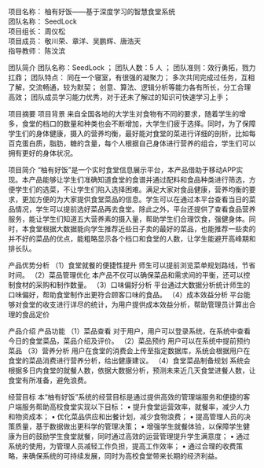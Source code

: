 项目名称：    柚有好饭——基于深度学习的智慧食堂系统     
团队名称：           SeedLock                
项目组长：            周仪松                 
项目成员：   敬川荣、章洋、吴鹏辉、唐浩天    
指导教师：              陈汶滨               

团队简介
  团队名称：SeedLock ；
  团队人数：5 人 ；
  团队准则：效行勇拓，戮力扛鼎；
  团队特点：
同在一个寝室，有很强的凝聚力；
多次共同完成过任务，互相了解，交流畅通，较为默契；
创意、算法、逻辑分析等能力各有所长，分工合理高效；
团队成员学习能力优秀，对于还未了解过的知识可快速学习上手；

项目摘要
  项目背景
来自全国各地的大学生对食物有不同的要求，随着学生的增多，食堂的档口的数量和种类也会不断增加，大学生们疲于选择。同时，为了保障学生们的身体健康，摄入的营养均衡，最好能对食堂的菜进行详细的剖析，比如每百克蛋白质，脂肪，糖的含量，每个人根据自己身体进行营养的组合，学生们可以拥有更好的身体状况。 

  项目简介
“柚有好饭”是一个实时食堂信息展示平台，本产品借助于移动APP实现。本产品能够让学生们准确知道食堂的食谱并通过配料和食品种类进行筛选，方便学生们的选菜，不让学生们陷入选择困难。满足大家对食品健康，营养均衡的要求，更加方便的为大家提供食堂菜品的信息。学生可以在通过本平台查看当日的菜品情况，学生可以提前选好菜品再去食堂。除此之外，平台还提供了查看食品营养服务，能让学生们知道五大营养素的摄入量，帮助学生们合理饮食，强健身体。同时，本食堂根据大数据能向学生推荐近些日子卖的最好的菜品，也能推荐一些卖的并不好的菜品的优点，能粗略显示各个档口和食堂的人数，让学生能避开高峰期和排长队。


产品优势分析
（1）食堂就餐的便捷性提升
师生可以提前浏览菜单规划路线，节省时间。
（2）菜品管理优化
本产品不仅可以确保菜品和需求间的平衡，还可以控制食材的采购和制作数量。
（3）口味偏好分析
平台通过大数据分析统计师生的口味偏好，帮助食堂制作出更符合顾客口味的食品。
（4）成本效益分析
平台能够对食堂的收支进行详尽的统计，为用户提供成本效益分析，帮助管理员计算出合理的食品定价


产品介绍
  产品功能
（1）菜品查看
对于用户，用户可以登录系统，在系统中查看今日的食堂菜品，菜品介绍及评价。
（2）菜品预约
用户可以在系统中提前预约菜品
（3）营养分析
用户在食堂的消费会上传至指定数据库，系统会根据用户在食堂的菜品消费进行营养分析，给出健康建议。
（4）食堂菜品制备规划
系统会根据多日内食堂的就餐人数，依据大数据分析，预测未来近几天食堂进餐人数，让食堂有所准备，避免浪费。


经营目标
本“柚有好饭”系统的经营目标是通过提供高效的管理端服务和便捷的客户端服务帮助高校食堂实现以下目标：
•    提升食堂运营效率，就餐率，减少人力和物资成本；
•    优化菜品供应和出餐计划，减少食物浪费；
•    提高管理人员的决策质量，基于数据做出更科学的管理决策；
•    增强学生就餐体验，以保障学生健康为目的鼓励学生食堂就餐，同时通过高效的运营管理提升学生满意度；
•    通过系统的使用，为管理人员减轻工作负担，提高工作效率；
•    通过合理的收费策略，来确保系统的可持续发展，同时为高校食堂带来长期的经济利益。
